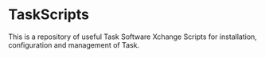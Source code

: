 # TaskScripts

This is a repository of useful Task Software Xchange Scripts for installation, configuration and management of Task.

